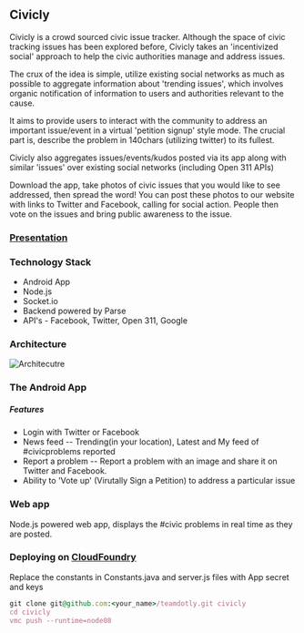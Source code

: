 ## Civicly ##

Civicly is a crowd sourced civic issue tracker. Although the space of civic tracking issues has been explored before, Civicly takes an 'incentivized social' approach to help the civic authorities manage and address issues.

The crux of the idea is simple, utilize existing social networks as much as possible to aggregate information
about 'trending issues', which involves organic notification of information to users and authorities relevant to the cause.

It aims to provide users to interact with the community to address an important issue/event in a virtual 'petition signup' style mode. The crucial part is, describe the problem in 140chars (utilizing twitter) to its fullest.

Civicly also aggregates issues/events/kudos posted via its app along with similar 'issues' over existing social networks (including Open 311 APIs)

Download the app, take photos of civic issues that you would like to see addressed, then spread the word!  You can post these photos to our website with links to Twitter and Facebook, calling for social action.  People then vote on the issues and bring public awareness to the issue.

### [Presentation](http://presvo.com/5c09ec0/)  ###

### Technology Stack
* Android App
* Node.js
* Socket.io
* Backend powered by Parse
* API's - Facebook, Twitter, Open 311, Google

### Architecture ###

![Architecutre](https://presvo.s3.amazonaws.com/small_Architecture_diagram_Contrinutingcode__2_.png)

### The Android App ###

##### Features #####
* Login with Twitter or Facebook 
* News feed -- Trending(in your location), Latest and My feed of #civicproblems reported
* Report a problem -- Report a problem with an image and share it on Twitter and Facebook.               
* Ability to 'Vote up' (Virutally Sign a Petition) to address a particular issue

### Web app ###
Node.js powered web app, displays the #civic problems in real time as they are posted. 

### Deploying on [CloudFoundry](http://www.cloudfoundry.com) ###

Replace the constants in Constants.java and server.js files with App secret and keys
```ruby
git clone git@github.com:<your_name>/teamdotly.git civicly
cd civicly
vmc push --runtime=node08 
```